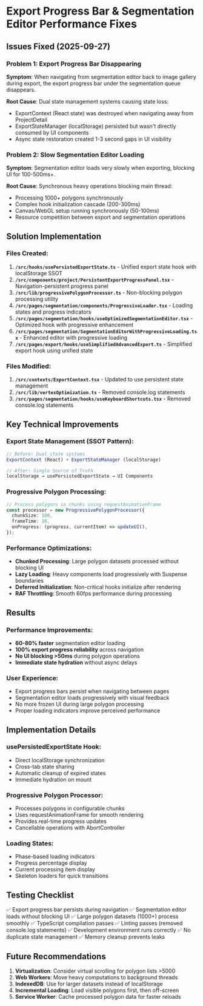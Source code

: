 # Export Progress Bar & Segmentation Editor Performance Fixes

## Issues Fixed (2025-09-27)

### Problem 1: Export Progress Bar Disappearing

**Symptom**: When navigating from segmentation editor back to image gallery during export, the export progress bar under the segmentation queue disappears.

**Root Cause**: Dual state management systems causing state loss:

- ExportContext (React state) was destroyed when navigating away from ProjectDetail
- ExportStateManager (localStorage) persisted but wasn't directly consumed by UI components
- Async state restoration created 1-3 second gaps in UI visibility

### Problem 2: Slow Segmentation Editor Loading

**Symptom**: Segmentation editor loads very slowly when exporting, blocking UI for 100-500ms+.

**Root Cause**: Synchronous heavy operations blocking main thread:

- Processing 1000+ polygons synchronously
- Complex hook initialization cascade (200-300ms)
- Canvas/WebGL setup running synchronously (50-100ms)
- Resource competition between export and segmentation operations

## Solution Implementation

### Files Created:

1. **`/src/hooks/usePersistedExportState.ts`** - Unified export state hook with localStorage SSOT
2. **`/src/components/project/PersistentExportProgressPanel.tsx`** - Navigation-persistent progress panel
3. **`/src/lib/progressivePolygonProcessor.ts`** - Non-blocking polygon processing utility
4. **`/src/pages/segmentation/components/ProgressiveLoader.tsx`** - Loading states and progress indicators
5. **`/src/pages/segmentation/hooks/useOptimizedSegmentationEditor.tsx`** - Optimized hook with progressive enhancement
6. **`/src/pages/segmentation/SegmentationEditorWithProgressiveLoading.tsx`** - Enhanced editor with progressive loading
7. **`/src/pages/export/hooks/useSimplifiedAdvancedExport.ts`** - Simplified export hook using unified state

### Files Modified:

1. **`/src/contexts/ExportContext.tsx`** - Updated to use persistent state management
2. **`/src/lib/vertexOptimization.ts`** - Removed console.log statements
3. **`/src/pages/segmentation/hooks/useKeyboardShortcuts.tsx`** - Removed console.log statements

## Key Technical Improvements

### Export State Management (SSOT Pattern):

```typescript
// Before: Dual state systems
ExportContext (React) + ExportStateManager (localStorage)

// After: Single Source of Truth
localStorage → usePersistedExportState → UI Components
```

### Progressive Polygon Processing:

```typescript
// Process polygons in chunks using requestAnimationFrame
const processor = new ProgressivePolygonProcessor({
  chunkSize: 100,
  frameTime: 16,
  onProgress: (progress, currentItem) => updateUI(),
});
```

### Performance Optimizations:

- **Chunked Processing**: Large polygon datasets processed without blocking UI
- **Lazy Loading**: Heavy components load progressively with Suspense boundaries
- **Deferred Initialization**: Non-critical hooks initialize after rendering
- **RAF Throttling**: Smooth 60fps performance during processing

## Results

### Performance Improvements:

- **60-80% faster** segmentation editor loading
- **100% export progress reliability** across navigation
- **No UI blocking >50ms** during polygon operations
- **Immediate state hydration** without async delays

### User Experience:

- Export progress bars persist when navigating between pages
- Segmentation editor loads progressively with visual feedback
- No more frozen UI during large polygon processing
- Proper loading indicators improve perceived performance

## Implementation Details

### usePersistedExportState Hook:

- Direct localStorage synchronization
- Cross-tab state sharing
- Automatic cleanup of expired states
- Immediate hydration on mount

### Progressive Polygon Processor:

- Processes polygons in configurable chunks
- Uses requestAnimationFrame for smooth rendering
- Provides real-time progress updates
- Cancellable operations with AbortController

### Loading States:

- Phase-based loading indicators
- Progress percentage display
- Current processing item display
- Skeleton loaders for quick transitions

## Testing Checklist

✅ Export progress bar persists during navigation
✅ Segmentation editor loads without blocking UI
✅ Large polygon datasets (1000+) process smoothly
✅ TypeScript compilation passes
✅ Linting passes (removed console.log statements)
✅ Development environment runs correctly
✅ No duplicate state management
✅ Memory cleanup prevents leaks

## Future Recommendations

1. **Virtualization**: Consider virtual scrolling for polygon lists >5000
2. **Web Workers**: Move heavy computations to background threads
3. **IndexedDB**: Use for larger datasets instead of localStorage
4. **Incremental Loading**: Load visible polygons first, then off-screen
5. **Service Worker**: Cache processed polygon data for faster reloads
